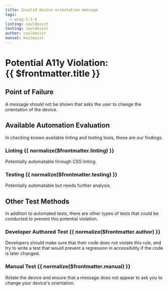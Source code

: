```yaml
---
title: Invalid device orientation message
tags: 
  - wcag-1-3-4
linting: couldexist
testing: couldexist
author: couldexist
manual: mustexist
---
```


<script setup>
  const normalize = (value) => {
    const v = (value || '').toLowerCase()
    if (v === 'exists') return 'Exists'
    if (v === 'couldexist') return 'Could Exist'
    if (v === 'cannotexist') return 'Cannot Exist'
    if (v === 'shouldexist') return 'Should Exist'
    if (v === 'mustexist') return 'Must Exist'
    return '—'
  }
</script>

# Potential A11y Violation:<br/>{{ $frontmatter.title }}

## Point of Failure

A message should not be shown that asks the user to change the orientation of the device.

## Available Automation Evaluation

In checking known available linting and testing tools, these are our findings.

### Linting <Badge type="info">{{ normalize($frontmatter.linting) }}</Badge>

Potentially automatable through CSS linting.

### Testing <Badge type="info">{{ normalize($frontmatter.testing) }}</Badge>

Potentially automatable but needs further analysis.

## Other Test Methods

In addition to automated tests, there are other types of tests that could be conducted to prevent this potential violation.

### Developer Authored Test <Badge type="info">{{ normalize($frontmatter.author) }}</Badge>

Developers should make sure that their code does not violate this rule, and try to write a test that would prevent a regression in accessibility if the code is later changed.

### Manual Test <Badge type="info">{{ normalize($frontmatter.manual) }}</Badge>

Rotate the device and ensure that a message does not appear to ask you to change your device's orientation.


<TagLinks />
